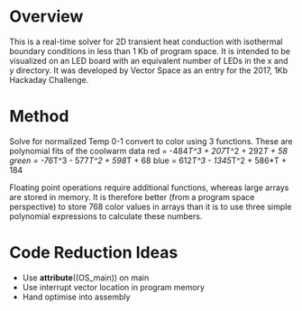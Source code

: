 # Overview
This is a real-time solver for 2D transient heat conduction with isothermal boundary conditions in less than 1 Kb of program space. It is intended to be visualized on an LED board with an equivalent number of LEDs in the x and y directory. It was developed by Vector Space as an entry for the 2017, 1Kb Hackaday Challenge.

# Method
Solve for normalized Temp 0-1
convert to color using 3 functions. These are polynomial fits of the coolwarm data
red = -484*T^3 + 207*T^2 + 292*T + 58
green = -76*T^3 - 577*T^2 + 598*T + 68
blue = 612*T^3 - 1345*T^2 + 586*T + 184

Floating point operations require additional functions, whereas large arrays are stored in memory. It is therefore better (from a program space perspective) to store 768 color values in arrays than it is to use three simple polynomial expressions to calculate these numbers.

# Code Reduction Ideas
* Use __attribute__((OS_main)) on main
* Use interrupt vector location in program memory
* Hand optimise into assembly
